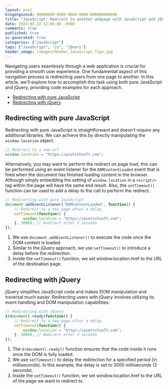 ```yaml
---
layout: post
blogengineid: 00000000-0000-0000-0000-000000000000
title: "JavaScript: Redirect to another webpage with JavaScript and jQuery"
date: 2024-03-22 12:05:00 -0500
comments: true
published: true
ai-generated: true
categories: ["JavaScript"]
tags: ["JavaScript", "js", "jQuery"]
header_image: /images/Header_Javascript_Tips.jpg
---
```


Navigating users seamlessly through a web application is crucial for providing a smooth user experience. One fundamental aspect of this navigation process is redirecting users from one page to another. In this article, we'll explore how to accomplish this task using both pure JavaScript and jQuery, providing code examples for each approach.

- [Redirecting with pure JavaScript](#redirecting-with-pure-javascript)
- [Redirecting with jQuery](#redirecting-with-jquery)

## Redirecting with pure JavaScript

Redirecting with pure JavaScript is straightforward and doesn't require any additional libraries. We can achieve this by directly manipulating the `window.location` object.

```javascript
// Redirect to a new url
window.location = "https://pietschsoft.com";
```

Alternatively, you may want to perform the redirect on page load, this can be performed using an event listener for the `DOMContentLoaded` event that is fired when the document has finished loading content in the browser. Although simply embedding the setting of `window.location` in a `<script/>` tag within the page will have the same end result. Also, the `setTimeout()` function can be used to add a delay to the call to perform the redirect.

```javascript
// Redirecting with pure JavaScript
document.addEventListener('DOMContentLoaded', function() {
    // Redirect to a new page after a delay
    setTimeout(function() {
        window.location = "https://pietschsoft.com";
    }, 3000); // Redirect after 3 seconds
});
```

1. We use `document.addEventListener()` to execute the code once the DOM content is loaded.
1. Similar to the jQuery approach, we use `setTimeout()` to introduce a delay before the redirection.
1. Inside the `setTimeout()` function, we set window.location.href to the URL of the destination page.

## Redirecting with jQuery

jQuery simplifies JavaScript code and makes DOM manipulation and traversal much easier. Redirecting users with jQuery involves utilizing its event handling and DOM manipulation capabilities.

```javascript
// Redirecting with jQuery
$(document).ready(function() {
    // Redirect to a new page after a delay
    setTimeout(function() {
        window.location = "https://pietschsoft.com";
    }, 3000); // Redirect after 3 seconds
});
```

1. The `$(document).ready()` function ensures that the code inside it runs once the DOM is fully loaded.
1. We use `setTimeout()` to delay the redirection for a specified period (in milliseconds). In this example, the delay is set to 3000 milliseconds (3 seconds).
1. Inside the `setTimeout()` function, we set window.location.href to the URL of the page we want to redirect to.

